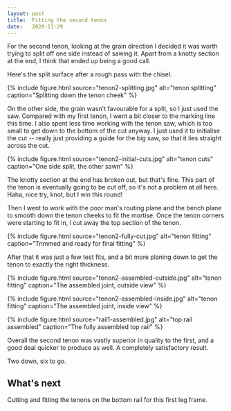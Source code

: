 ```yaml
---
layout: post
title:  Fitting the second tenon
date:   2020-11-29
---
```



For the second tenon, looking at the grain direction I decided it was worth
trying to split off one side instead of sawing it.  Apart from a knotty section
at the end, I think that ended up being a good call.

Here's the split surface after a rough pass with the chisel.

{% include figure.html source="tenon2-splitting.jpg" alt="tenon splitting" caption="Splitting down the tenon cheek" %}

On the other side, the grain wasn't favourable for a split, so I just used the
saw.  Compared with my first tenon, I went a bit closer to the marking line
this time.  I also spent less time working with the tenon saw, which is too
small to get down to the bottom of the cut anyway.  I just used it to
initialise the cut -- really just providing a guide for the big saw, so that
it lies straight across the cut.

{% include figure.html source="tenon2-initial-cuts.jpg" alt="tenon cuts" caption="One side split, the other sawn" %}

The knotty section at the end has broken out, but that's fine.  This part of
the tenon is eventually going to be cut off, so it's not a problem at all here.
Haha, nice try, knot, but I win this round!

Then I went to work with the poor man's routing plane and the bench plane to
smooth down the tenon cheeks to fit the mortise.  Once the tenon corners were
starting to fit in, I cut away the top section of the tenon.

{% include figure.html source="tenon2-fully-cut.jpg" alt="tenon fitting" caption="Trimmed and ready for final fitting" %}

After that it was just a few test fits, and a bit more planing down to get the
tenon to exactly the right thickness.

{% include figure.html source="tenon2-assembled-outside.jpg" alt="tenon fitting" caption="The assembled joint, outside view" %}

{% include figure.html source="tenon2-assembled-inside.jpg" alt="tenon fitting" caption="The assembled joint, inside view" %}

{% include figure.html source="rail1-assembled.jpg" alt="top rail assembled" caption="The fully assembled top rail" %}

Overall the second tenon was vastly superior in quality to the first, and a
good deal quicker to produce as well.  A completely satisfactory result.

Two down, six to go.

## What's next

Cutting and fitting the tenons on the bottom rail for this first leg frame.
